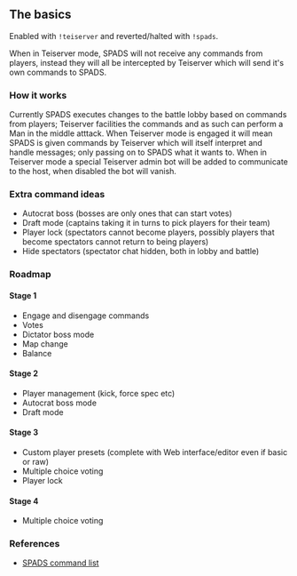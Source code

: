 ## The basics
Enabled with `!teiserver` and reverted/halted with `!spads`.

When in Teiserver mode, SPADS will not receive any commands from players, instead they will all be intercepted by Teiserver which will send it's own commands to SPADS.

### How it works
Currently SPADS executes changes to the battle lobby based on commands from players; Teiserver facilities the commands and as such can perform a Man in the middle atttack. When Teiserver mode is engaged it will mean SPADS is given commands by Teiserver which will itself interpret and handle messages; only passing on to SPADS what it wants to. When in Teiserver mode a special Teiserver admin bot will be added to communicate to the host, when disabled the bot will vanish.

### Extra command ideas
- Autocrat boss (bosses are only ones that can start votes)
- Draft mode (captains taking it in turns to pick players for their team)
- Player lock (spectators cannot become players, possibly players that become spectators cannot return to being players)
- Hide spectators (spectator chat hidden, both in lobby and battle)

### Roadmap
#### Stage 1
- Engage and disengage commands
- Votes
- Dictator boss mode
- Map change
- Balance

#### Stage 2
- Player management (kick, force spec etc)
- Autocrat boss mode
- Draft mode

#### Stage 3
- Custom player presets (complete with Web interface/editor even if basic or raw)
- Multiple choice voting
- Player lock

#### Stage 4
- Multiple choice voting

### References
- [SPADS command list](http://planetspads.free.fr/spads/doc/spadsDoc_All.html)
